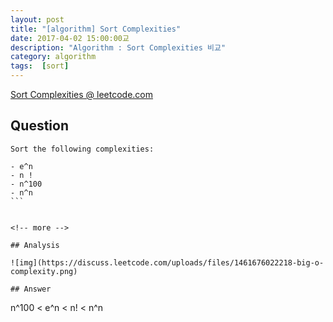 ```yaml
---
layout: post
title: "[algorithm] Sort Complexities"
date: 2017-04-02 15:00:00교
description: "Algorithm : Sort Complexities 비교"
category: algorithm
tags:  [sort]
---
```


[Sort Complexities @ leetcode.com](https://leetcode.com/articles/sort-complexities/)

## Question

```
Sort the following complexities:

- e^n
- n !
- n^100
- n^n
​​```


<!-- more -->

## Analysis

![img](https://discuss.leetcode.com/uploads/files/1461676022218-big-o-complexity.png)

## Answer

```
n^100 < e^n < n! < n^n
```